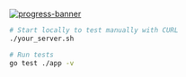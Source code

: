 [![progress-banner](https://backend.codecrafters.io/progress/http-server/6d10943a-e02a-40f9-9e3b-e2461bba402a)](https://app.codecrafters.io/users/codecrafters-bot?r=2qF)

```bash
# Start locally to test manually with CURL
./your_server.sh

# Run tests
go test ./app -v
```
